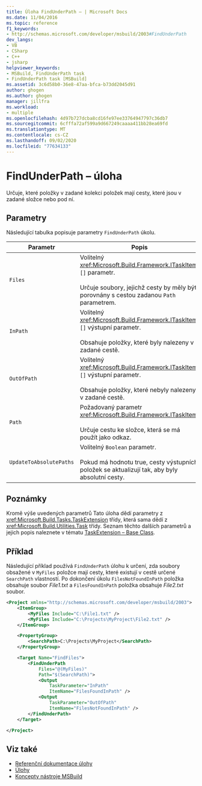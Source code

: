 ```yaml
---
title: Úloha FindUnderPath – | Microsoft Docs
ms.date: 11/04/2016
ms.topic: reference
f1_keywords:
- http://schemas.microsoft.com/developer/msbuild/2003#FindUnderPath
dev_langs:
- VB
- CSharp
- C++
- jsharp
helpviewer_keywords:
- MSBuild, FindUnderPath task
- FindUnderPath task [MSBuild]
ms.assetid: 3c6d58b0-36e8-47aa-bfca-b73dd2045d91
author: ghogen
ms.author: ghogen
manager: jillfra
ms.workload:
- multiple
ms.openlocfilehash: 4d97b727dcba8cd16fe97ee33764947797c36db7
ms.sourcegitcommit: 6cfffa72af599a9d667249caaaa411bb28ea69fd
ms.translationtype: MT
ms.contentlocale: cs-CZ
ms.lasthandoff: 09/02/2020
ms.locfileid: "77634133"
---
```

# <a name="findunderpath-task"></a>FindUnderPath – úloha

Určuje, které položky v zadané kolekci položek mají cesty, které jsou v zadané složce nebo pod ní.

## <a name="parameters"></a>Parametry

Následující tabulka popisuje parametry `FindUnderPath` úkolu.

|Parametr|Popis|
|---------------|-----------------|
|`Files`|Volitelný <xref:Microsoft.Build.Framework.ITaskItem> `[]` parametr.<br /><br /> Určuje soubory, jejichž cesty by měly být porovnány s cestou zadanou `Path` parametrem.|
|`InPath`|Volitelný <xref:Microsoft.Build.Framework.ITaskItem> `[]` výstupní parametr.<br /><br /> Obsahuje položky, které byly nalezeny v zadané cestě.|
|`OutOfPath`|Volitelný <xref:Microsoft.Build.Framework.ITaskItem> `[]` výstupní parametr.<br /><br /> Obsahuje položky, které nebyly nalezeny v zadané cestě.|
|`Path`|Požadovaný parametr <xref:Microsoft.Build.Framework.ITaskItem>.<br /><br /> Určuje cestu ke složce, která se má použít jako odkaz.|
|`UpdateToAbsolutePaths`|Volitelný `Boolean` parametr.<br /><br /> Pokud má hodnotu true, cesty výstupních položek se aktualizují tak, aby byly absolutní cesty.|

## <a name="remarks"></a>Poznámky

Kromě výše uvedených parametrů Tato úloha dědí parametry z <xref:Microsoft.Build.Tasks.TaskExtension> třídy, která sama dědí z <xref:Microsoft.Build.Utilities.Task> třídy. Seznam těchto dalších parametrů a jejich popis naleznete v tématu [TaskExtension – Base Class](../msbuild/taskextension-base-class.md).

## <a name="example"></a>Příklad

Následující příklad používá `FindUnderPath` úlohu k určení, zda soubory obsažené v `MyFiles` položce mají cesty, které existují v cestě určené `SearchPath` vlastností. Po dokončení úkolu `FilesNotFoundInPath` položka obsahuje soubor *File1.txt* a `FilesFoundInPath` položka obsahuje *File2.txt* soubor.

```xml
<Project xmlns="http://schemas.microsoft.com/developer/msbuild/2003">
    <ItemGroup>
        <MyFiles Include="C:\File1.txt" />
        <MyFiles Include="C:\Projects\MyProject\File2.txt" />
    </ItemGroup>

    <PropertyGroup>
        <SearchPath>C:\Projects\MyProject</SearchPath>
    </PropertyGroup>

    <Target Name="FindFiles">
        <FindUnderPath
            Files="@(MyFiles)"
            Path="$(SearchPath)">
            <Output
                TaskParameter="InPath"
                ItemName="FilesFoundInPath" />
            <Output
                TaskParameter="OutOfPath"
                ItemName="FilesNotFoundInPath" />
        </FindUnderPath>
    </Target>

</Project>
```

## <a name="see-also"></a>Viz také

- [Referenční dokumentace úlohy](../msbuild/msbuild-task-reference.md)
- [Úlohy](../msbuild/msbuild-tasks.md)
- [Koncepty nástroje MSBuild](../msbuild/msbuild-concepts.md)
